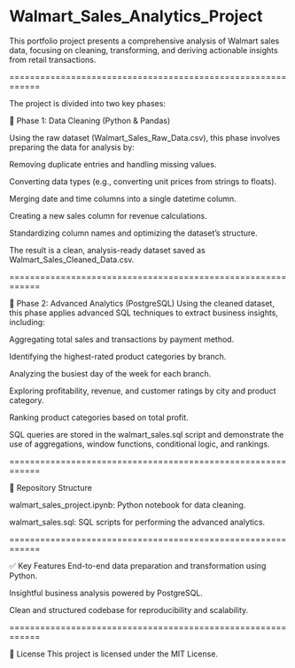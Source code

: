 # Walmart_Sales_Analytics_Project

This portfolio project presents a comprehensive analysis of Walmart sales data, focusing on cleaning, transforming, and deriving actionable insights from retail transactions. 

============================================================

The project is divided into two key phases:

🔹 Phase 1: Data Cleaning (Python & Pandas)

Using the raw dataset (Walmart_Sales_Raw_Data.csv), this phase involves preparing the data for analysis by:

Removing duplicate entries and handling missing values.

Converting data types (e.g., converting unit prices from strings to floats).

Merging date and time columns into a single datetime column.

Creating a new sales column for revenue calculations.

Standardizing column names and optimizing the dataset’s structure.

The result is a clean, analysis-ready dataset saved as Walmart_Sales_Cleaned_Data.csv.

============================================================

🔹 Phase 2: Advanced Analytics (PostgreSQL)
Using the cleaned dataset, this phase applies advanced SQL techniques to extract business insights, including:

Aggregating total sales and transactions by payment method.

Identifying the highest-rated product categories by branch.

Analyzing the busiest day of the week for each branch.

Exploring profitability, revenue, and customer ratings by city and product category.

Ranking product categories based on total profit.

SQL queries are stored in the walmart_sales.sql script and demonstrate the use of aggregations, window functions, conditional logic, and rankings.

============================================================

📂 Repository Structure

walmart_sales_project.ipynb: Python notebook for data cleaning.

walmart_sales.sql: SQL scripts for performing the advanced analytics.

============================================================

✅ Key Features
End-to-end data preparation and transformation using Python.

Insightful business analysis powered by PostgreSQL.

Clean and structured codebase for reproducibility and scalability.

============================================================

📄 License
This project is licensed under the MIT License.

